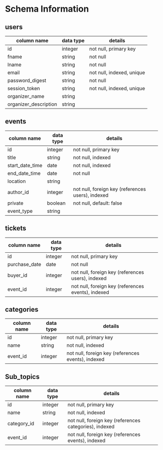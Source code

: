 # Schema Information

## users
column name           | data type | details
----------------------|-----------|-----------------------
id                    | integer   | not null, primary key
fname                 | string    | not null
lname                 | string    | not null
email                 | string    | not null, indexed, unique
password_digest       | string    | not null
session_token         | string    | not null, indexed, unique
organizer_name        | string    | 
organizer_description | string    | 

## events
column name           | data type | details
----------------------|-----------|-----------------------
id                    | integer   | not null, primary key
title                 | string    | not null, indexed
start_date_time       | date      | not null, indexed 
end_date_time         | date      | not null
location              | string    | 
author_id             | integer   | not null, foreign key (references users), indexed
private               | boolean   | not null, default: false
event_type            | string    | 

## tickets
column name     | data type | details
----------------|-----------|-----------------------
id              | integer   | not null, primary key
purchase_date   | date      | not null
buyer_id        | integer   | not null, foreign key (references users), indexed
event_id        | integer   | not null, foreign key (references events), indexed

## categories
column name     | data type | details
----------------|-----------|-----------------------
id              | integer   | not null, primary key
name            | string    | not null, indexed 
event_id        | integer   | not null, foreign key (references events), indexed

## Sub_topics
column name     | data type | details 
----------------|-----------|-----------------------
id              | integer   | not null, primary key
name            | string    | not null, indexed 
category_id     | integer   | not null, foreign key (references categories), indexed
event_id        | integer   | not null, foreign key (references events), indexed
